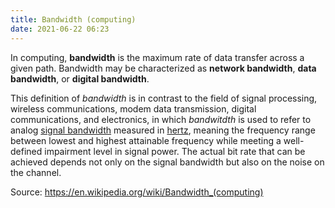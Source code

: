 ```yaml
---
title: Bandwidth (computing)
date: 2021-06-22 06:23
---
```


In computing, **bandwidth** is the maximum rate of data transfer across a given
path. Bandwidth may be characterized as **network bandwidth**, **data
bandwidth**, or **digital bandwidth**.

This definition of _bandwidth_ is in contrast to the field of signal processing,
wireless communications, modem data transmission, digital communications, and
electronics, in which _bandwitdth_ is used to refer to analog 
[signal bandwidth](2021-06-13--08-09-22Z--bandwidth.md) measured in 
[hertz](2021-06-22--06-27-12Z--hertz.md), meaning the frequency range between
lowest and highest attainable frequency while meeting a well-defined impairment
level in signal power. The actual bit rate that can be achieved depends not only
on the signal bandwidth but also on the noise on the channel.

Source: https://en.wikipedia.org/wiki/Bandwidth_(computing)
